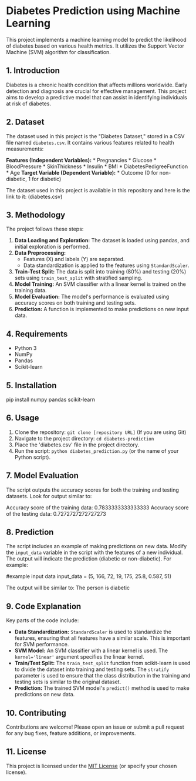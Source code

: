 # Diabetes Prediction using Machine Learning

This project implements a machine learning model to predict the likelihood of diabetes based on various health metrics. It utilizes the Support Vector Machine (SVM) algorithm for classification.

## 1. Introduction
Diabetes is a chronic health condition that affects millions worldwide. Early detection and diagnosis are crucial for effective management. This project aims to develop a predictive model that can assist in identifying individuals at risk of diabetes.

## 2. Dataset
The dataset used in this project is the "Diabetes Dataset," stored in a CSV file named `diabetes.csv`. It contains various features related to health measurements:

**Features (Independent Variables):**
    *   Pregnancies
    *   Glucose
    *   BloodPressure
    *   SkinThickness
    *   Insulin
    *   BMI
    *   DiabetesPedigreeFunction
    *   Age
**Target Variable (Dependent Variable):**
    *   Outcome (0 for non-diabetic, 1 for diabetic)

The dataset used in this project is available in this repository and here is the link to it: (diabetes.csv)   

## 3. Methodology
The project follows these steps:

1.  **Data Loading and Exploration:** The dataset is loaded using pandas, and initial exploration is performed.
2.  **Data Preprocessing:**
    *   Features (X) and labels (Y) are separated.
    *   Data standardization is applied to the features using `StandardScaler`.
3.  **Train-Test Split:** The data is split into training (80%) and testing (20%) sets using `train_test_split` with stratified sampling.
4.  **Model Training:** An SVM classifier with a linear kernel is trained on the training data.
5.  **Model Evaluation:** The model's performance is evaluated using accuracy scores on both training and testing sets.
6.  **Prediction:** A function is implemented to make predictions on new input data.

## 4. Requirements
*   Python 3
*   NumPy
*   Pandas
*   Scikit-learn

## 5. Installation
pip install numpy pandas scikit-learn

## 6. Usage
1.  Clone the repository: `git clone [repository URL]` (If you are using Git)
2.  Navigate to the project directory: `cd diabetes-prediction`
3.  Place the 'diabetes.csv' file in the project directory.
4.  Run the script: `python diabetes_prediction.py` (or the name of your Python script).

## 7. Model Evaluation
The script outputs the accuracy scores for both the training and testing datasets.  Look for output similar to:

Accuracy score of the training data: 0.7833333333333333
Accuracy score of the testing data: 0.7272727272727273

## 8. Prediction
The script includes an example of making predictions on new data. Modify the `input_data` variable in the script with the features of a new individual.  The output will indicate the prediction (diabetic or non-diabetic).  For example:

#example input data
input_data = (5, 166, 72, 19, 175, 25.8, 0.587, 51)  

The output will be similar to:
The person is diabetic

## 9. Code Explanation

Key parts of the code include:

  * **Data Standardization:**  `StandardScaler` is used to standardize the features, ensuring that all features have a similar scale. This is important for SVM performance.
  * **SVM Model:** An SVM classifier with a linear kernel is used.  The `kernel='linear'` argument specifies the linear kernel.
  * **Train/Test Split:** The `train_test_split` function from scikit-learn is used to divide the dataset into training and testing sets.  The `stratify` parameter is used to ensure that the class distribution in the training and testing sets is similar to the original dataset.
  * **Prediction:** The trained SVM model's `predict()` method is used to make predictions on new data.

## 10. Contributing
Contributions are welcome\! Please open an issue or submit a pull request for any bug fixes, feature additions, or improvements.

## 11. License
This project is licensed under the [MIT License](https://www.google.com/url?sa=E&source=gmail&q=https://opensource.org/licenses/MIT) (or specify your chosen license).


